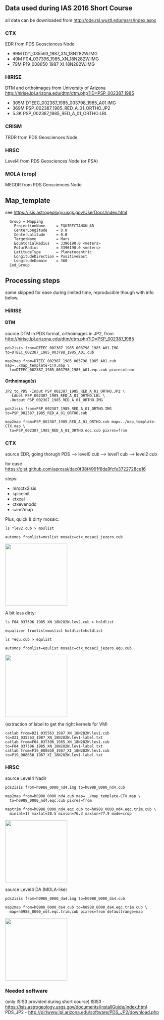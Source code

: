 ## Data used during IAS 2016 Short Course

all data can be downloaded from http://ode.rsl.wustl.edu/mars/index.aspx 

### CTX

EDR from PDS Geosciences Node

* 99M D21_035563_1987_XN_18N282W.IMG
* 49M F04_037396_1985_XN_18N282W.IMG
* 79M P19_008650_1987_XI_18N282W.IMG

### HiRISE

DTM and orthoimages from University of Arizona
http://hirise.lpl.arizona.edu/dtm/dtm.php?ID=PSP_002387_1985

* 305M DTEEC_002387_1985_003798_1985_A01.IMG
* 369M PSP_002387_1985_RED_A_01_ORTHO.JP2
* 5.3K PSP_002387_1985_RED_A_01_ORTHO.LBL


### CRISM

TRDR from PDS Geosciences Node

### HRSC

Level4 from PDS Geosciences Node (or PSA)

### MOLA (crop)

MEGDR from PDS Geosciences Node

## Map_template

see https://isis.astrogeology.usgs.gov/UserDocs/index.html

```
  Group = Mapping
    ProjectionName     = EQUIRECTANGULAR
    CenterLongitude    = 0.0
    CenterLatitude     = 0.0
    TargetName         = Mars
    EquatorialRadius   = 3396190.0 <meters>
    PolarRadius        = 3396190.0 <meters>
    LatitudeType       = Planetocentric
    LongitudeDirection = PositiveEast
    LongitudeDomain    = 360
  End_Group
```

## Processing steps 

some skipped for ease during limited time, reproducible though with info below.

### HiRISE

#### DTM
source DTM in PDS format, orthoimages in JP2, from http://hirise.lpl.arizona.edu/dtm/dtm.php?ID=PSP_002387_1985

```
pds2isis from=DTEEC_002387_1985_003798_1985_A01.IMG to=DTEEC_002387_1985_003798_1985_A01.cub

map2map from=DTEEC_002387_1985_003798_1985_A01.cub map=../map_template-CTX.map \
  to=DTEEC_002387_1985_003798_1985_A01.eqc.cub pixres=from
```

#### Orthoimage(s)

```
JP2_to_PDS -Input PSP_002387_1985_RED_A_01_ORTHO.JP2 \
  -LAbel PSP_002387_1985_RED_A_01_ORTHO.LBL \
  -Output PSP_002387_1985_RED_A_01_ORTHO.IMG
  
pds2isis from=PSP_002387_1985_RED_A_01_ORTHO.IMG to=PSP_002387_1985_RED_A_01_ORTHO.cub

map2map from=PSP_002387_1985_RED_A_01_ORTHO.cub map=../map_template-CTX.map \
  to=PSP_002387_1985_RED_A_01_ORTHO.eqc.cub pixres=from
```

### CTX

source EDR, going thorugh PDS --> level0 cub --> level1 cub --> level2 cub

for ease https://gist.github.com/aprossi/dac0f38f4991f8da9fcfe3722728ce16

steps:
* mroctx2isis
* spiceinit
* ctxcal
* ctxevenodd
* cam2map

Plus, quick & dirty mosaic:

```
ls *lev2.cub > moslist

automos fromlist=moslist mosaic=ctx_mosaci_jezero.cub
```
<img src="https://farm2.staticflickr.com/1718/26617044272_c3bc74547f_b.jpg" width=200px> 

A bit less dirty:

```
ls F04_037396_1985_XN_18N282W.lev2.cub > holdlist

equalizer fromlist=moslist holdlist=holdlist

ls *equ.cub > equlist

automos fromlist=equlist mosaic=ctx_mosaci_jezero.equ.cub
```
<img src="https://farm2.staticflickr.com/1649/26709944605_e975e41cbb_b.jpg" width=200px>

(extraction of label to get the right kernels for VM)

```
catlab from=D21_035563_1987_XN_18N282W.lev1.cub to=D21_035563_1987_XN_18N282W.lev1-label.txt
catlab from=F04_037396_1985_XN_18N282W.lev1.cub to=F04_037396_1985_XN_18N282W.lev1-label.txt
catlab from=P19_008650_1987_XI_18N282W.lev1.cub to=P19_008650_1987_XI_18N282W.lev1-label.txt
```

### HRSC

source Level4 Nadir
```
pds2isis from=h0988_0000_nd4.img to=h0988_0000_nd4.cub

map2map from=h0988_0000_nd4.cub map=../map_template-CTX.map \
  to=h0988_0000_nd4.eqc.cub pixres=from
  
maptrim from=h0988_0000_nd4.eqc.cub to=h0988_0000_nd4.eqc.trim.cub \
  minlat=17 maxlat=20.5 minlon=76.3 maxlon=77.9 mode=crop
```
<img src="https://farm2.staticflickr.com/1548/26710150635_b20b073485_b.jpg" width=200px>

source Level4 DA (MOLA-like)

```
pds2isis from=h0988_0000_da4.img to=h0988_0000_da4.cub

map2map from=h0988_0000_da4.cub to=h0988_0000_da4.eqc.trim.cub \
  map=h0988_0000_nd4.eqc.trim.cub pixres=from defaultrange=map
```

<img src="https://farm2.staticflickr.com/1550/26644016391_9801a5ddf6_b.jpg" width=200px>


### Needed software
(only ISIS3 provided during short course)
ISIS3 - https://isis.astrogeology.usgs.gov/documents/InstallGuide/index.html
PDS_JP2 - http://pirlwww.lpl.arizona.edu/software/PDS_JP2/download.php

